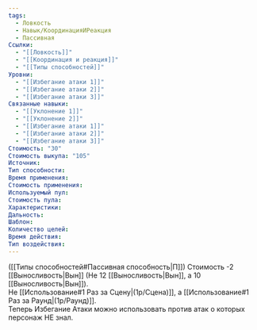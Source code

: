 ```yaml
---
tags:
  - Ловкость
  - Навык/КоординацияИРеакция
  - Пассивная
Ссылки:
  - "[[Ловкость]]"
  - "[[Координация и реакция]]"
  - "[[Типы способностей]]"
Уровни:
  - "[[Избегание атаки 1]]"
  - "[[Избегание атаки 2]]"
  - "[[Избегание атаки 3]]"
Связанные навыки:
  - "[[Уклонение 1]]"
  - "[[Уклонение 2]]"
  - "[[Избегание атаки 1]]"
  - "[[Избегание атаки 2]]"
  - "[[Избегание атаки 3]]"
Стоимость: "30"
Стоимость выкупа: "105"
Источник:
Тип способности:
Время применения:
Стоимость применения:
Используемый пул:
Стоимость пула:
Характеристики:
Дальность:
Шаблон:
Количество целей:
Время действия:
Тип воздействия:
---
```

([[Типы способностей#Пассивная способность|П]]) Стоимость -2 [[Выносливость|Вын]] (Не 12 [[Выносливость|Вын]], а 10 [[Выносливость|Вын]]).  
Не [[Использование#1 Раз за Сцену|(1р/Сцена)]], а [[Использование#1 Раз за Раунд|(1р/Раунд)]].  
Теперь Избегание Атаки можно использовать против атак о которых персонаж НЕ знал.